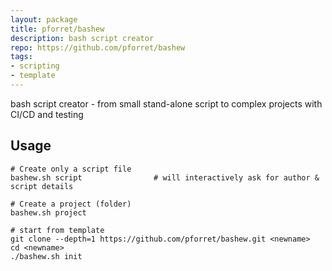 ```yaml
---
layout: package
title: pforret/bashew
description: bash script creator
repo: https://github.com/pforret/bashew
tags:
- scripting
- template
---
```

bash script creator - from small stand-alone script to complex projects with CI/CD and testing

## Usage

	# Create only a script file
    bashew.sh script                # will interactively ask for author & script details

    # Create a project (folder)
    bashew.sh project

    # start from template
	git clone --depth=1 https://github.com/pforret/bashew.git <newname>
    cd <newname>
    ./bashew.sh init